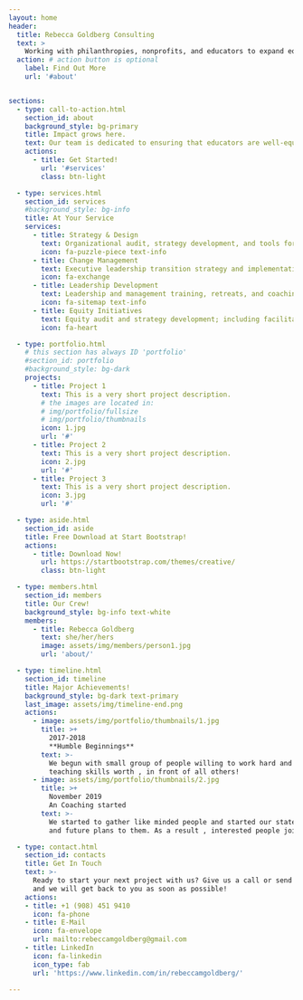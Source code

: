 ```yaml
---
layout: home
header:
  title: Rebecca Goldberg Consulting
  text: >
    Working with philanthropies, nonprofits, and educators to expand equitable learning opportunities within and outside of schools
  action: # action button is optional
    label: Find Out More
    url: '#about'


sections:
  - type: call-to-action.html
    section_id: about
    background_style: bg-primary
    title: Impact grows here.
    text: Our team is dedicated to ensuring that educators are well-equipped to lead effective systems, schools, and programs that help kids thrive in adulthood. To do that successfully, we infuse evidence-based practices and partner feedback to continually refine and strengthen our approach.
    actions:
      - title: Get Started!
        url: '#services'
        class: btn-light

  - type: services.html
    section_id: services
    #background_style: bg-info
    title: At Your Service
    services:
      - title: Strategy & Design
        text: Organizational audit, strategy development, and tools for oversight and reporting. Program, initiative, and campaign design and strategy development.Work planning and performance evaluation tools for transparency, collaboration, and power sharing.
        icon: fa-puzzle-piece text-info
      - title: Change Management
        text: Executive leadership transition strategy and implementation including search, on-boarding, and interim supports. Change management audit, strategy development, and facilitation for inclusive and responsive implementation.
        icon: fa-exchange
      - title: Leadership Development
        text: Leadership and management training, retreats, and coaching. Board development, strategy, training, and tools for transformation. Organizational team culture building retreats, training, and coaching. Coaching and mentorship with new and aspiring leaders and executives.
        icon: fa-sitemap text-info
      - title: Equity Initiatives
        text: Equity audit and strategy development; including facilitation and guidance with implementation. Development of equity principles, screens, and other tools.
        icon: fa-heart

  - type: portfolio.html
    # this section has always ID 'portfolio'
    #section_id: portfolio
    #background_style: bg-dark
    projects:
      - title: Project 1
        text: This is a very short project description.
        # the images are located in:
        # img/portfolio/fullsize
        # img/portfolio/thumbnails
        icon: 1.jpg
        url: '#'
      - title: Project 2
        text: This is a very short project description.
        icon: 2.jpg
        url: '#'
      - title: Project 3
        text: This is a very short project description.
        icon: 3.jpg
        url: '#'

  - type: aside.html
    section_id: aside
    title: Free Download at Start Bootstrap!
    actions:
      - title: Download Now!
        url: https://startbootstrap.com/themes/creative/
        class: btn-light

  - type: members.html
    section_id: members
    title: Our Crew!
    background_style: bg-info text-white
    members:
      - title: Rebecca Goldberg
        text: she/her/hers
        image: assets/img/members/person1.jpg
        url: 'about/'

  - type: timeline.html
    section_id: timeline
    title: Major Achievements!
    background_style: bg-dark text-primary
    last_image: assets/img/timeline-end.png
    actions:
      - image: assets/img/portfolio/thumbnails/1.jpg
        title: >+
          2017-2018
          **Humble Beginnings**
        text: >-
          We begun with small group of people willing to work hard and make our
          teaching skills worth , in front of all others!
      - image: assets/img/portfolio/thumbnails/2.jpg
        title: >+
          November 2019
          An Coaching started
        text: >-
          We started to gather like minded people and started our stategies
          and future plans to them. As a result , interested people joined us!

  - type: contact.html
    section_id: contacts
    title: Get In Touch
    text: >-
      Ready to start your next project with us? Give us a call or send us an email
      and we will get back to you as soon as possible!
    actions:
    - title: +1 (908) 451 9410
      icon: fa-phone
    - title: E-Mail
      icon: fa-envelope
      url: mailto:rebeccamgoldberg@gmail.com
    - title: LinkedIn
      icon: fa-linkedin
      icon_type: fab
      url: 'https://www.linkedin.com/in/rebeccamgoldberg/'

---
```

